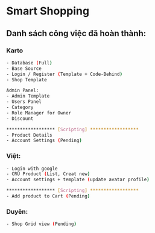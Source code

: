 # Smart Shopping

## Danh sách công việc đã hoàn thành:
### Karto
```bash
- Database (Full)
- Base Source
- Login / Register (Template + Code-Behind)
- Shop Template

Admin Panel:
- Admin Template
- Users Panel
- Category
- Role Manager for Owner
- Discount

****************** [Scripting] ******************
- Product Details
- Account Settings (Pending)

```
### Việt:
```bash
- Login with google
- CRU Product (List, Creat new)
- Account settings + template (update avatar profile)

****************** [Scripting] ******************
- Add product to Cart (Pending)
```
### Duyên:
```bash
- Shop Grid view (Pending)
```
